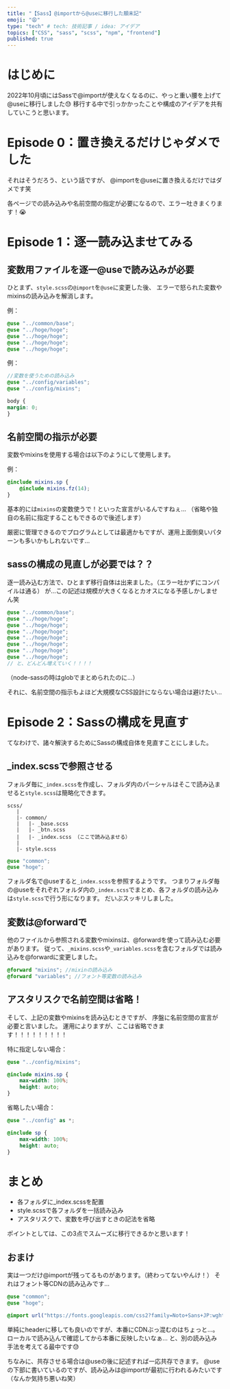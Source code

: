 ```yaml
---
title: "【Sass】@importから@useに移行した顛末記"
emoji: "😩"
type: "tech" # tech: 技術記事 / idea: アイデア
topics: ["CSS", "sass", "scss", "npm", "frontend"]
published: true
---
```


# はじめに
2022年10月頃にはSassで@importが使えなくなるのに、やっと重い腰を上げて@useに移行しました😓
移行する中で引っかかったことや構成のアイデアを共有していこうと思います。

# Episode 0：置き換えるだけじゃダメでした
それはそうだろう、という話ですが、
@importを@useに置き換えるだけではダメです笑

各ページでの読み込みや名前空間の指定が必要になるので、エラー吐きまくります！😭

# Episode 1：逐一読み込ませてみる

## 変数用ファイルを逐一@useで読み込みが必要

ひとまず、`style.scss`の`@import`を`@use`に変更した後、
エラーで怒られた変数やmixinsの読み込みを解消します。

例：
```scss:style.scss
@use "../common/base";
@use "../hoge/hoge";
@use "../hoge/hoge";
@use "../hoge/hoge";
@use "../hoge/hoge";
```

例：
```scss:_base.scss
//変数を使うための読み込み
@use "../config/variables";
@use "../config/mixins";

body {
margin: 0;
}
```

## 名前空間の指示が必要

変数やmixinsを使用する場合は以下のようにして使用します。

例：
```scss:_base.scss
@include mixins.sp {
    @include mixins.fz(14);
}
```

基本的には`mixins`の変数使うで！といった宣言がいるんですねぇ...
（省略や独自の名前に指定することもできるので後述します）

厳密に管理できるのでプログラムとしては最適かもですが、運用上面倒臭いパターンも多いかもしれないです...

## sassの構成の見直しが必要では？？

逐一読み込む方法で、ひとまず移行自体は出来ました。（エラー吐かずにコンパイルは通る）
が...この記述は規模が大きくなるとカオスになる予感しかしません笑

```scss:style.scss
@use "../common/base";
@use "../hoge/hoge";
@use "../hoge/hoge";
@use "../hoge/hoge";
@use "../hoge/hoge";
@use "../hoge/hoge";
@use "../hoge/hoge";
@use "../hoge/hoge";
// と、どんどん増えていく！！！！
```
（node-sassの時はglobでまとめられたのに...）

それに、名前空間の指示もよほど大規模なCSS設計にならない場合は避けたい...

# Episode 2：Sassの構成を見直す

てなわけで、諸々解決するためにSassの構成自体を見直すことにしました。

## _index.scssで参照させる

フォルダ毎に`_index.scss`を作成し、フォルダ内のパーシャルはそこで読み込ませると`style.scss`は簡略化できます。

```
scss/
   |
   |- common/
   |   |- _base.scss
   |   |- _btn.scss
   |   |- _index.scss （ここで読み込ませる）
   |
   |- style.scss
```

```scss:style.scss
@use "common";
@use "hoge";
```

フォルダ名で@useすると`_index.scss`を参照するようです。
つまりフォルダ毎の@useをそれぞれフォルダ内の`_index.scss`でまとめ、各フォルダの読み込みは`style.scss`で行う形になります。
だいぶスッキリしました。

## 変数は@forwardで

他のファイルから参照される変数やmixinsは、@forwardを使って読み込む必要があります。
従って、`_mixins.scss`や`_variables.scss`を含むフォルダでは読み込みを@forwardに変更しました。

```scss:_index.scss
@forward "mixins"; //mixinの読み込み
@forward "variables"; //フォント等変数の読み込み
```

## アスタリスクで名前空間は省略！

そして、上記の変数やmixinsを読み込むときですが、
序盤に名前空間の宣言が必要と言いました。
運用によりますが、ここは省略できます！！！！！！！！！

特に指定しない場合：
```scss:_base.scss
@use "../config/mixins";

@include mixins.sp {
    max-width: 100%;
    height: auto;
}
```

省略したい場合：
```scss:_base.scss
@use "../config" as *;

@include sp {
    max-width: 100%;
    height: auto;
}
```

# まとめ

- 各フォルダに_index.scssを配置
- style.scssで各フォルダを一括読み込み
- アスタリスクで、変数を呼び出すときの記法を省略

ポイントとしては、この3点でスムーズに移行できるかと思います！

## おまけ

実は一つだけ@importが残ってるものがあります。（終わってないやんけ！）
それはフォント等CDNの読み込みです...

```scss:style.scss
@use "common";
@use "hoge";

@import url("https://fonts.googleapis.com/css2?family=Noto+Sans+JP:wght@300;400;500;700&family=Roboto:wght@300;400;700&display=swap");

```

単純にheaderに移しても良いのですが、本番にCDNぶっ混むのはちょっと...。
ローカルで読み込んで確認してから本番に反映したいなぁ...
と、別の読み込み手法を考えてる最中です😓

ちなみに、共存させる場合は@useの後に記述すれば一応共存できます。
@useの下部に書いているのですが、読み込みは@importが最初に行われるみたいです（なんか気持ち悪いね笑）
